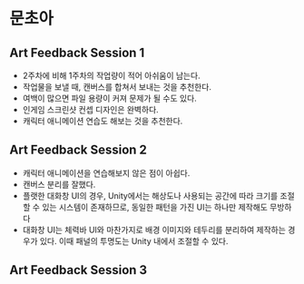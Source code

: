 # 문초아
## Art Feedback Session 1
* 2주차에 비해 1주차의 작업량이 적어 아쉬움이 남는다.
* 작업물을 보낼 때, 캔버스를 합쳐서 보내는 것을 추천한다.
* 여백이 많으면 파일 용량이 커져 문제가 될 수도 있다.
* 인게임 스크린샷 컨셉 디자인은 완벽하다.
* 캐릭터 애니메이션 연습도 해보는 것을 추천한다.
## Art Feedback Session 2
* 캐릭터 애니메이션을 연습해보지 않은 점이 아쉽다.
* 캔버스 분리를 잘했다.
* 플랫한 대화창 UI의 경우, Unity에서는 해상도나 사용되는 공간에 따라 크기를 조절할 수 있는 시스템이 존재하므로,  동일한 패턴을 가진 UI는 하나만 제작해도 무방하다
* 대화창 UI는 체력바 UI와 마찬가지로 배경 이미지와 테두리를 분리하여 제작하는 경우가 있다. 이때 패널의 투명도는 Unity 내에서 조절할 수 있다.
## Art Feedback Session 3